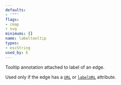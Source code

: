 ```yaml
---
defaults:
- '""'
flags:
- cmap
- svg
minimums: []
name: labeltooltip
types:
- escString
used_by: E
---
```

Tooltip annotation attached to label of an edge.

Used only if the edge has a [`URL`](#d:URL) or [`labelURL`](#d:labelURL) attribute.
